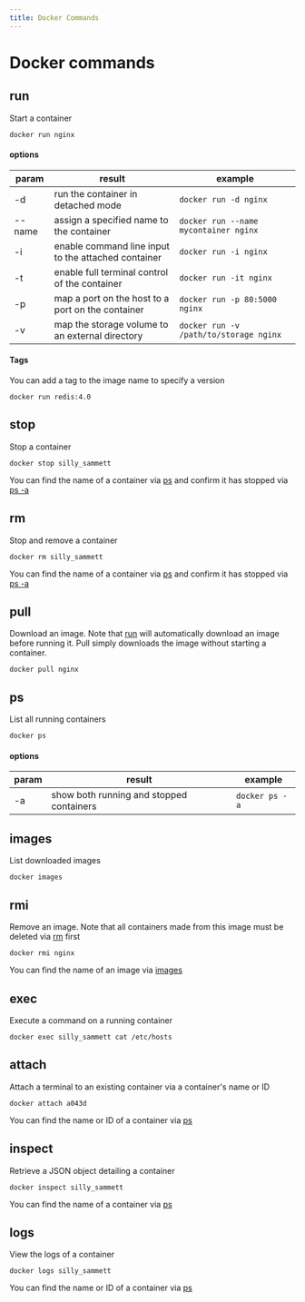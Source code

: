 ```yaml
---
title: Docker Commands
---
```


# Docker commands

## run

Start a container

`docker run nginx`

#### options

| param  | result                                              | example                                |
| ------ | --------------------------------------------------- | -------------------------------------- |
| -d     | run the container in detached mode                  | `docker run -d nginx`                  |
| --name | assign a specified name to the container            | `docker run --name mycontainer nginx`  |
| -i     | enable command line input to the attached container | `docker run -i nginx`                  |
| -t     | enable full terminal control of the container       | `docker run -it nginx`                 |
| -p     | map a port on the host to a port on the container   | `docker run -p 80:5000 nginx`          |
| -v     | map the storage volume to an external directory     | `docker run -v /path/to/storage nginx` |

#### Tags

You can add a tag to the image name to specify a version

`docker run redis:4.0`

## stop

Stop a container

`docker stop silly_sammett`

You can find the name of a container via [ps](#ps) and confirm it has stopped via [ps -a](#ps)

## rm

Stop and remove a container

`docker rm silly_sammett`

You can find the name of a container via [ps](#ps) and confirm it has stopped via [ps -a](#ps)

## pull

Download an image. Note that [run](#run) will automatically download an image before running it. Pull simply downloads the image without starting a container.

`docker pull nginx`

## ps

List all running containers

`docker ps`

#### options

| param | result                                   | example        |
| ----- | ---------------------------------------- | -------------- |
| -a    | show both running and stopped containers | `docker ps -a` |

## images

List downloaded images

`docker images`

## rmi

Remove an image. Note that all containers made from this image must be deleted via [rm](#rm) first

`docker rmi nginx`

You can find the name of an image via [images](#images)

## exec

Execute a command on a running container

`docker exec silly_sammett cat /etc/hosts`

## attach

Attach a terminal to an existing container via a container's name or ID

`docker attach a043d`

You can find the name or ID of a container via [ps](#ps)

## inspect

Retrieve a JSON object detailing a container

`docker inspect silly_sammett`

You can find the name of a container via [ps](#ps)

## logs

View the logs of a container

`docker logs silly_sammett`

You can find the name or ID of a container via [ps](#ps)
